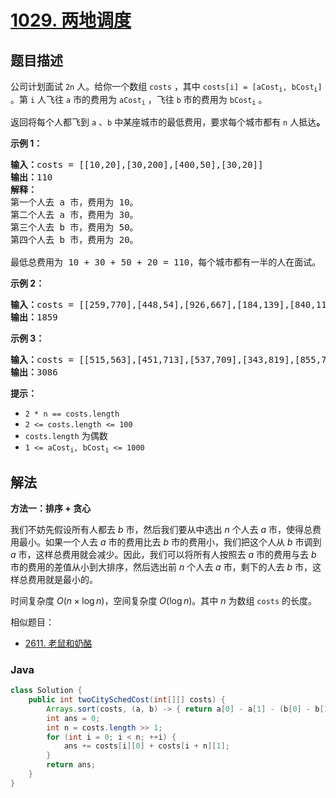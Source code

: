# [1029. 两地调度](https://leetcode.cn/problems/two-city-scheduling)

## 题目描述

<p>公司计划面试 <code>2n</code> 人。给你一个数组 <code>costs</code> ，其中 <code>costs[i] = [aCost<sub>i</sub>, bCost<sub>i</sub>]</code> 。第 <code>i</code> 人飞往 <code>a</code> 市的费用为 <code>aCost<sub>i</sub></code> ，飞往 <code>b</code> 市的费用为 <code>bCost<sub>i</sub></code> 。</p>

<p>返回将每个人都飞到 <code>a</code> 、<code>b</code> 中某座城市的最低费用，要求每个城市都有 <code>n</code> 人抵达<strong>。</strong></p>



<p><strong>示例 1：</strong></p>

<pre>
<strong>输入：</strong>costs = [[10,20],[30,200],[400,50],[30,20]]
<strong>输出：</strong>110
<strong>解释：</strong>
第一个人去 a 市，费用为 10。
第二个人去 a 市，费用为 30。
第三个人去 b 市，费用为 50。
第四个人去 b 市，费用为 20。

最低总费用为 10 + 30 + 50 + 20 = 110，每个城市都有一半的人在面试。
</pre>

<p><strong>示例 2：</strong></p>

<pre>
<strong>输入：</strong>costs = [[259,770],[448,54],[926,667],[184,139],[840,118],[577,469]]
<strong>输出：</strong>1859
</pre>

<p><strong>示例 3：</strong></p>

<pre>
<strong>输入：</strong>costs = [[515,563],[451,713],[537,709],[343,819],[855,779],[457,60],[650,359],[631,42]]
<strong>输出：</strong>3086
</pre>



<p><strong>提示：</strong></p>

<ul>
	<li><code>2 * n == costs.length</code></li>
	<li><code>2 <= costs.length <= 100</code></li>
	<li><code>costs.length</code> 为偶数</li>
	<li><code>1 <= aCost<sub>i</sub>, bCost<sub>i</sub> <= 1000</code></li>
</ul>

## 解法

**方法一：排序 + 贪心**

我们不妨先假设所有人都去 $b$ 市，然后我们要从中选出 $n$ 个人去 $a$ 市，使得总费用最小。如果一个人去 $a$ 市的费用比去 $b$ 市的费用小，我们把这个人从 $b$ 市调到 $a$ 市，这样总费用就会减少。因此，我们可以将所有人按照去 $a$ 市的费用与去 $b$ 市的费用的差值从小到大排序，然后选出前 $n$ 个人去 $a$ 市，剩下的人去 $b$ 市，这样总费用就是最小的。

时间复杂度 $O(n \times \log n)$，空间复杂度 $O(\log n)$。其中 $n$ 为数组 `costs` 的长度。

相似题目：

-   [2611. 老鼠和奶酪](/solution/2600-2699/2611.Mice%20and%20Cheese/README.md)

### **Java**

```java
class Solution {
    public int twoCitySchedCost(int[][] costs) {
        Arrays.sort(costs, (a, b) -> { return a[0] - a[1] - (b[0] - b[1]); });
        int ans = 0;
        int n = costs.length >> 1;
        for (int i = 0; i < n; ++i) {
            ans += costs[i][0] + costs[i + n][1];
        }
        return ans;
    }
}
```
